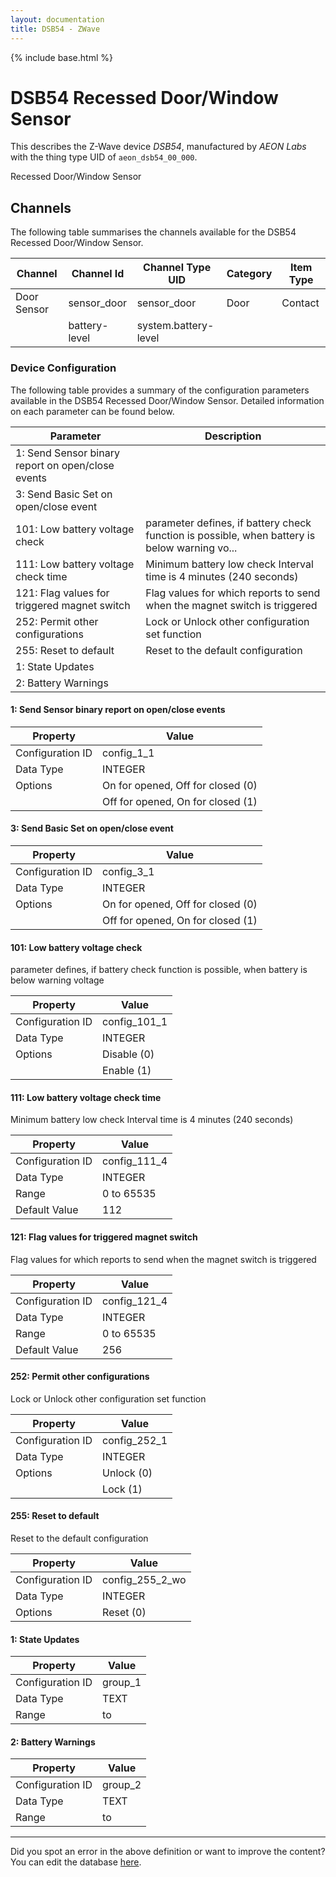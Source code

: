 ```yaml
---
layout: documentation
title: DSB54 - ZWave
---
```


{% include base.html %}

# DSB54 Recessed Door/Window Sensor

This describes the Z-Wave device *DSB54*, manufactured by *AEON Labs* with the thing type UID of ```aeon_dsb54_00_000```. 

Recessed Door/Window Sensor


## Channels
The following table summarises the channels available for the DSB54 Recessed Door/Window Sensor.

| Channel | Channel Id | Channel Type UID | Category | Item Type |
|---------|------------|------------------|----------|-----------|
| Door Sensor | sensor_door | sensor_door | Door | Contact |
|  | battery-level | system.battery-level |  |  |


### Device Configuration
The following table provides a summary of the configuration parameters available in the DSB54 Recessed Door/Window Sensor.
Detailed information on each parameter can be found below.

| Parameter   | Description |
|-------------|-------------|
| 1: Send Sensor binary report on open/close events |  |
| 3: Send Basic Set on open/close event |  |
| 101: Low battery voltage check | parameter defines, if battery check function is possible, when battery is below warning vo... |
| 111: Low battery voltage check time | Minimum battery low check Interval time is 4 minutes (240 seconds) |
| 121: Flag values for triggered magnet switch | Flag values for which reports to send when the magnet switch is triggered |
| 252: Permit other configurations | Lock or Unlock other configuration set function |
| 255: Reset to default | Reset to the default configuration |
| 1: State Updates |  |
| 2: Battery Warnings |  |


#### 1: Send Sensor binary report on open/close events


| Property         | Value    |
|------------------|----------|
| Configuration ID | config_1_1 |
| Data Type        | INTEGER || Default Value | 0 |
| Options | On for opened, Off for closed (0) |
|  | Off for opened, On for closed (1) |


#### 3: Send Basic Set on open/close event


| Property         | Value    |
|------------------|----------|
| Configuration ID | config_3_1 |
| Data Type        | INTEGER || Default Value | 0 |
| Options | On for opened, Off for closed (0) |
|  | Off for opened, On for closed (1) |


#### 101: Low battery voltage check

parameter defines, if battery check function is possible, when battery is below warning voltage


| Property         | Value    |
|------------------|----------|
| Configuration ID | config_101_1 |
| Data Type        | INTEGER || Default Value | 0 |
| Options | Disable (0) |
|  | Enable (1) |


#### 111: Low battery voltage check time

Minimum battery low check Interval time is 4 minutes (240 seconds)


| Property         | Value    |
|------------------|----------|
| Configuration ID | config_111_4 |
| Data Type        | INTEGER |
| Range | 0 to 65535 |
| Default Value | 112 |


#### 121: Flag values for triggered magnet switch

Flag values for which reports to send when the magnet switch is triggered


| Property         | Value    |
|------------------|----------|
| Configuration ID | config_121_4 |
| Data Type        | INTEGER |
| Range | 0 to 65535 |
| Default Value | 256 |


#### 252: Permit other configurations

Lock or Unlock other configuration set function


| Property         | Value    |
|------------------|----------|
| Configuration ID | config_252_1 |
| Data Type        | INTEGER || Default Value | 0 |
| Options | Unlock (0) |
|  | Lock (1) |


#### 255: Reset to default

Reset to the default configuration


| Property         | Value    |
|------------------|----------|
| Configuration ID | config_255_2_wo |
| Data Type        | INTEGER || Default Value | 0 |
| Options | Reset (0) |


#### 1: State Updates


| Property         | Value    |
|------------------|----------|
| Configuration ID | group_1 |
| Data Type        | TEXT |
| Range |  to  |


#### 2: Battery Warnings


| Property         | Value    |
|------------------|----------|
| Configuration ID | group_2 |
| Data Type        | TEXT |
| Range |  to  |


---

Did you spot an error in the above definition or want to improve the content?
You can edit the database [here](http://www.cd-jackson.com/index.php/zwave/zwave-device-database/zwave-device-list/devicesummary/68).
